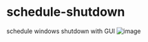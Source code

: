 # schedule-shutdown
schedule windows shutdown with GUI
![image](https://user-images.githubusercontent.com/43907678/157135995-3bda747e-c02a-47f7-9ee3-c0c1c0e82ee1.png)
